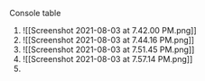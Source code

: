 
Console table

1.   ![[Screenshot 2021-08-03 at 7.42.00 PM.png]]
2.   ![[Screenshot 2021-08-03 at 7.44.16 PM.png]]
3.   ![[Screenshot 2021-08-03 at 7.51.45 PM.png]]
4. ![[Screenshot 2021-08-03 at 7.57.14 PM.png]]
5. 


